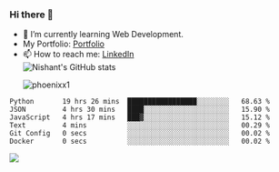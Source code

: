 ### Hi there 👋

<!--
**phoenixx1/phoenixx1** is a ✨ _special_ ✨ repository because its `README.md` (this file) appears on your GitHub profile.

Here are some ideas to get you started:

- 🔭 I’m currently working on ...
- 🌱 I’m currently learning ...
- 👯 I’m looking to collaborate on ...
- 🤔 I’m looking for help with ...
- 💬 Ask me about ...
- 📫 How to reach me: ...
- 😄 Pronouns: ...
- ⚡ Fun fact: ...
-->
- 🌱 I’m currently learning Web Development.
- My Portfolio: [Portfolio](https://phoenixx1.github.io/)
- 📫 How to reach me: [LinkedIn](https://www.linkedin.com/in/nishant-saxena-2609/)  
![Nishant's GitHub stats](https://github-readme-stats.vercel.app/api?username=phoenixx1&count_private=true)<p><img align="center" src="https://github-readme-streak-stats.herokuapp.com/?user=phoenixx1&" alt="phoenixx1" /></p>  
<!--START_SECTION:waka-->

```text
Python       19 hrs 26 mins  █████████████████░░░░░░░░   68.63 %
JSON         4 hrs 30 mins   ████░░░░░░░░░░░░░░░░░░░░░   15.90 %
JavaScript   4 hrs 17 mins   ███▓░░░░░░░░░░░░░░░░░░░░░   15.12 %
Text         4 mins          ░░░░░░░░░░░░░░░░░░░░░░░░░   00.29 %
Git Config   0 secs          ░░░░░░░░░░░░░░░░░░░░░░░░░   00.02 %
Docker       0 secs          ░░░░░░░░░░░░░░░░░░░░░░░░░   00.02 %
```

<!--END_SECTION:waka-->

![](https://komarev.com/ghpvc/?username=phoenixx1&style=plastic)

<!-- ![Visitor Count](https://profile-counter.glitch.me/phoenixx1/count.svg) -->
